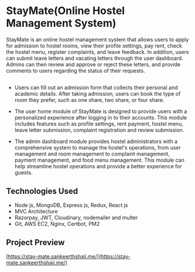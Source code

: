 # StayMate(Online Hostel Management System)

StayMate is an online hostel management system that allows users to apply for admission to hostel rooms, 
view their profile settings, pay rent, check the hostel menu, register complaints, and leave feedback. In addition, 
users can submit leave letters and vacating letters through the user dashboard. Admins can then review and approve or 
reject these letters, and provide comments to users regarding the status of their requests.

##

* Users can fill out an admission form that collects their personal and academic details. After taking admission, users can book the type of room they prefer, such as one share, two share, or four share.

* The user home module of StayMate is designed to provide users with a personalized experience after logging in to their accounts. This module includes features such as profile settings, rent payment, hostel menu, leave letter submission, complaint registration and review submission.

* The admin dashboard module provides hostel administrators with a comprehensive system to manage the hostel's operations, from user management and room management to complaint management, payment management, and food menu management. This module can help streamline hostel operations and provide a better experience for guests.

## Technologies Used

* Node js, MongoDB, Express js, Redux, React js
* MVC Architecture
* Razorpay, JWT, Cloudinary, nodemailer and multer
* Git, AWS EC2, Nginx, Certbot, PM2

## Project Preview

[https://stay-mate.sankeerthshaji.me/](https://stay-mate.sankeerthshaji.me/)
